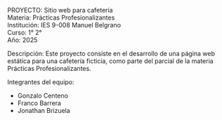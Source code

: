 PROYECTO: Sitio web para cafetería  
Materia: Prácticas Profesionalizantes  
Institución: IES 9-008 Manuel Belgrano  
Curso: 1° 2°  
Año: 2025

Descripción:
Este proyecto consiste en el desarrollo de una página web estática para una cafetería ficticia, como parte del parcial de la materia Prácticas Profesionalizantes.

Integrantes del equipo:
- Gonzalo Centeno
- Franco Barrera
- Jonathan Brizuela